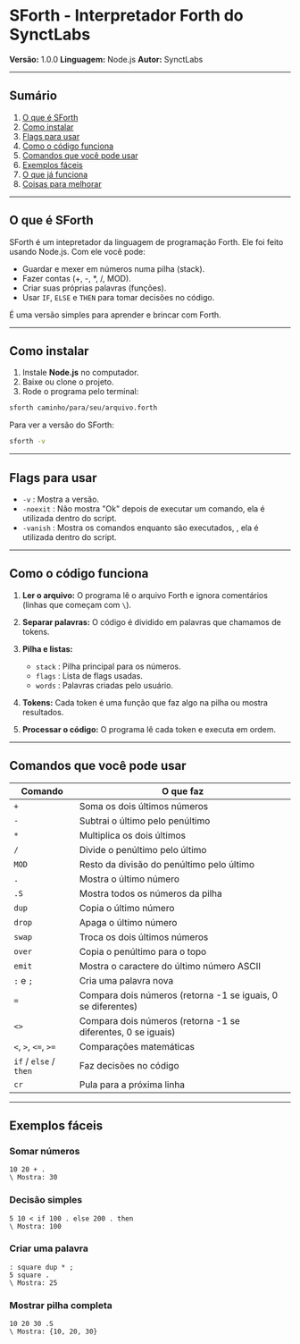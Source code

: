 # SForth - Interpretador Forth do SynctLabs

**Versão:** 1.0.0
**Linguagem:** Node.js
**Autor:** SynctLabs

---

## Sumário

1. [O que é SForth](#o-que-é-sforth)
2. [Como instalar](#como-instalar)
3. [Flags para usar](#flags-para-usar)
4. [Como o código funciona](#como-o-código-funciona)
5. [Comandos que você pode usar](#comandos-que-você-pode-usar)
6. [Exemplos fáceis](#exemplos-fáceis)
7. [O que já funciona](#o-que-já-funciona)
8. [Coisas para melhorar](#coisas-para-melhorar)

---

## O que é SForth

SForth é um intepretador da linguagem de programação Forth. Ele foi feito usando Node.js. Com ele você pode:

* Guardar e mexer em números numa pilha (stack).
* Fazer contas (+, -, \*, /, MOD).
* Criar suas próprias palavras (funções).
* Usar `IF`, `ELSE` e `THEN` para tomar decisões no código.

É uma versão simples para aprender e brincar com Forth.

---

## Como instalar

1. Instale **Node.js** no computador.
2. Baixe ou clone o projeto.
3. Rode o programa pelo terminal:

```bash
sforth caminho/para/seu/arquivo.forth
```

Para ver a versão do SForth:

```bash
sforth -v
```

---

## Flags para usar

* `-v` : Mostra a versão.
* `-noexit` : Não mostra "Ok" depois de executar um comando, ela é utilizada dentro do script.
* `-vanish` : Mostra os comandos enquanto são executados, , ela é utilizada dentro do script.

---

## Como o código funciona

1. **Ler o arquivo:** O programa lê o arquivo Forth e ignora comentários (linhas que começam com `\`).
2. **Separar palavras:** O código é dividido em palavras que chamamos de tokens.
3. **Pilha e listas:**

   * `stack` : Pilha principal para os números.
   * `flags` : Lista de flags usadas.
   * `words` : Palavras criadas pelo usuário.
4. **Tokens:** Cada token é uma função que faz algo na pilha ou mostra resultados.
5. **Processar o código:** O programa lê cada token e executa em ordem.

---

## Comandos que você pode usar

| Comando                | O que faz                                                    |
| ---------------------- | ------------------------------------------------------------ |
| `+`                    | Soma os dois últimos números                                 |
| `-`                    | Subtrai o último pelo penúltimo                              |
| `*`                    | Multiplica os dois últimos                                   |
| `/`                    | Divide o penúltimo pelo último                               |
| `MOD`                  | Resto da divisão do penúltimo pelo último                    |
| `.`                    | Mostra o último número                                       |
| `.S`                   | Mostra todos os números da pilha                             |
| `dup`                  | Copia o último número                                        |
| `drop`                 | Apaga o último número                                        |
| `swap`                 | Troca os dois últimos números                                |
| `over`                 | Copia o penúltimo para o topo                                |
| `emit`                 | Mostra o caractere do último número ASCII                    |
| `:` e `;`              | Cria uma palavra nova                                        |
| `=`                    | Compara dois números (retorna -1 se iguais, 0 se diferentes) |
| `<>`                   | Compara dois números (retorna -1 se diferentes, 0 se iguais) |
| `<`, `>`, `<=`, `>=`   | Comparações matemáticas                                      |
| `if` / `else` / `then` | Faz decisões no código                                       |
| `cr`                   | Pula para a próxima linha                                    |

---

## Exemplos fáceis

### Somar números

```forth
10 20 + .
\ Mostra: 30
```

### Decisão simples

```forth
5 10 < if 100 . else 200 . then
\ Mostra: 100
```

### Criar uma palavra

```forth
: square dup * ;
5 square .
\ Mostra: 25
```

### Mostrar pilha completa

```forth
10 20 30 .S
\ Mostra: {10, 20, 30}
```
